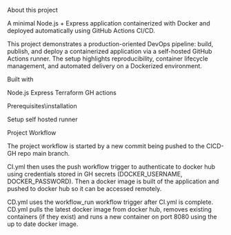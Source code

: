 About this project

A minimal Node.js + Express application containerized with Docker and deployed automatically using GitHub Actions CI/CD.

This project demonstrates a production-oriented DevOps pipeline: build, publish, and deploy a containerized application via a self-hosted GitHub Actions runner. The setup highlights reproducibility, container lifecycle management, and automated delivery on a Dockerized environment.

Built with

Node.js
Express
Terraform
GH actions

Prerequisites\installation

Setup self hosted runner

Project Workflow

The project workflow is started by a new commit being pushed to the CICD-GH repo main branch.

CI.yml then uses the push workflow trigger to authenticate to docker hub using credentials stored in GH secrets (DOCKER_USERNAME, DOCKER_PASSWORD). Then a docker image is built of the application and pushed to docker hub so it can be accessed remotely.

CD.yml uses the workflow_run workflow trigger after CI.yml is complete. CD.yml pulls the latest docker image from docker hub, removes existing containers (if they exist) and runs a new container on port 8080 using the up to date docker image.


